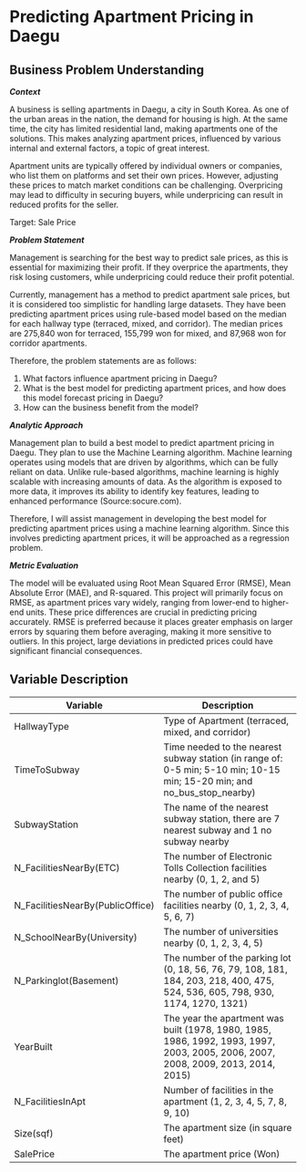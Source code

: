 # Predicting Apartment Pricing in Daegu

## Business Problem Understanding
***Context***

A business is selling apartments in Daegu, a city in South Korea. As one of the urban areas in the nation, the demand for housing is high. At the same time, the city has limited residential land, making apartments one of the solutions. This makes analyzing apartment prices, influenced by various internal and external factors, a topic of great interest.

Apartment units are typically offered by individual owners or companies, who list them on platforms and set their own prices. However, adjusting these prices to match market conditions can be challenging. Overpricing may lead to difficulty in securing buyers, while underpricing can result in reduced profits for the seller.

Target: Sale Price



***Problem Statement***

Management is searching for the best way to predict sale prices, as this is essential for maximizing their profit. If they overprice the apartments, they risk losing customers, while underpricing could reduce their profit potential.

Currently, management has a method to predict apartment sale prices, but it is considered too simplistic for handling large datasets. They have been predicting apartment prices using rule-based model based on the median for each hallway type (terraced, mixed, and corridor). The median prices are 275,840 won for terraced, 155,799 won for mixed, and 87,968 won for corridor apartments.

Therefore, the problem statements are as follows:

1. What factors influence apartment pricing in Daegu?
2. What is the best model for predicting apartment prices, and how does this model forecast pricing in Daegu?
3. How can the business benefit from the model?



***Analytic Approach***

Management plan to build a best model to predict apartment pricing in Daegu. They plan to use the Machine Learning algorithm. Machine learning operates using models that are driven by algorithms, which can be fully reliant on data. Unlike rule-based algorithms, machine learning is highly scalable with increasing amounts of data. As the algorithm is exposed to more data, it improves its ability to identify key features, leading to enhanced performance (Source:socure.com).

Therefore, I will assist management in developing the best model for predicting apartment prices using a machine learning algorithm. Since this involves predicting apartment prices, it will be approached as a regression problem.


***Metric Evaluation***

The model will be evaluated using Root Mean Squared Error (RMSE), Mean Absolute Error (MAE), and R-squared. This project will primarily focus on RMSE, as apartment prices vary widely, ranging from lower-end to higher-end units. These price differences are crucial in predicting pricing accurately. RMSE is preferred because it places greater emphasis on larger errors by squaring them before averaging, making it more sensitive to outliers. In this project, large deviations in predicted prices could have significant financial consequences.

## Variable Description
| Variable | Description |
|---- | ---- |
| HallwayType | Type of Apartment (terraced, mixed, and corridor)|
| TimeToSubway | Time needed to the nearest subway station (in range of: 0-5 min; 5-10 min; 10-15 min; 15-20 min; and no_bus_stop_nearby)|
| SubwayStation | The name of the nearest subway station, there are 7 nearest subway and 1 no subway nearby|
| N_FacilitiesNearBy(ETC) | The number of Electronic Tolls Collection facilities nearby (0, 1, 2, and 5) |
| N_FacilitiesNearBy(PublicOffice) | The number of public office facilities nearby (0, 1, 2, 3, 4, 5, 6, 7) |
| N_SchoolNearBy(University) | The number of universities nearby (0, 1, 2, 3, 4, 5) |
| N_Parkinglot(Basement) | The number of the parking lot (0, 18, 56, 76, 79, 108, 181, 184, 203, 218, 400, 475, 524, 536, 605, 798, 930, 1174, 1270, 1321)|
| YearBuilt | The year the apartment was built (1978, 1980, 1985, 1986, 1992, 1993, 1997, 2003, 2005, 2006, 2007, 2008, 2009, 2013, 2014, 2015)|
| N_FacilitiesInApt | Number of facilities in the apartment (1, 2, 3, 4, 5, 7, 8, 9, 10)|
| Size(sqf)| The apartment size (in square feet)|
| SalePrice| The apartment price (Won)|

